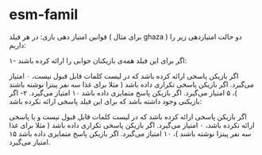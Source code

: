 # esm-famil
قوانین امتیاز دهی بازی:
در هر فیلد ( برای مثال ghaza ) دو حالت امتیازدهی زیر را داریم:

۱- اگر برای این فیلد همه‌ی بازیکنان جوابی را ارائه کرده باشند:

اگر بازیکن پاسخی ارائه کرده باشد که در لیست کلمات قابل قبول نیست، ۰ امتیاز می‌گیرد.
اگر بازیکن پاسخی تکراری داده باشد ( مثلا برای غذا سه نفر پیتزا نوشته باشند )، ۵ امتیاز می‌گیرد.
اگر بازیکن پاسخ متمایزی داده باشد ۱۰ امتیاز می‌گیرد.
۲- اگر بازیکنی وجود داشته باشد که برای این فیلد پاسخی ارائه نکرده باشد:

اگر بازیکن پاسخی ارائه کرده باشد که در لیست کلمات قابل قبول نیست و یا پاسخی ارائه نکرده باشد، ۰ امتیاز می‌گیرد.
اگر بازیکن پاسخی تکراری داده باشد ( مثلا برای غذا سه نفر پیتزا نوشته باشند )، ۱۰ امتیاز می‌گیرد.
اگر بازیکن پاسخ متمایزی داده باشد ۱۵ امتیاز می‌گیرد.
